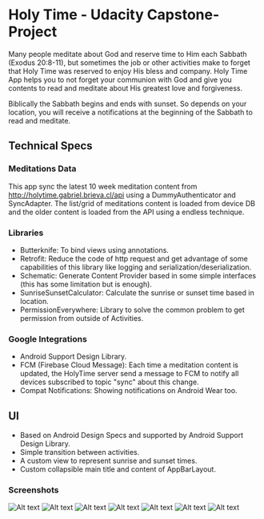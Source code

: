 # Holy Time - Udacity Capstone-Project

Many people meditate about God and reserve time to Him each Sabbath (Exodus 20:8-11), but sometimes the job or other activities make to forget that Holy Time was reserved to enjoy His bless and company.
Holy Time App helps you to not forget your communion with God and give you contents to read and meditate about His greatest love and forgiveness.

Biblically the Sabbath begins and ends with sunset. So depends on your location, you will receive a notifications at the beginning of the Sabbath to read and meditate.

## Technical Specs

### Meditations Data
This app sync the latest 10 week meditation content from http://holytime.gabriel.brieva.cl/api using a DummyAuthenticator and SyncAdapter.
The list/grid of meditations content is loaded from device DB and the older content is loaded from the API using a endless technique.

### Libraries

* Butterknife: To bind views using annotations.
* Retrofit: Reduce the code of http request and get advantage of some capabilities of this library like logging and serialization/deserialization.
* Schematic: Generate Content Provider based in some simple interfaces (this has some limitation but is enough).
* SunriseSunsetCalculator: Calculate the sunrise or sunset time based in location.
* PermissionEverywhere: Library to solve the common problem to get permission from outside of Activities.

### Google Integrations

* Android Support Design Library.
* FCM (Firebase Cloud Message): Each time a meditation content is updated, the HolyTime server send a message to FCM to notify all devices subscribed to topic "sync" about this change.
* Compat Notifications: Showing notifications on Android Wear too.

## UI

* Based on Android Design Specs and supported by Android Support Design Library.
* Simple transition between activities.
* A custom view to represent sunrise and sunset times.
* Custom collapsible main title and content of AppBarLayout.

### Screenshots
![Alt text](/screenshots/main.jpg?raw=true "Main")
![Alt text](/screenshots/notification.jpg?raw=true "Notification")
![Alt text](/screenshots/settings.jpg?raw=true "Settings")
![Alt text](/screenshots/sunrise_sunset_info.jpg?raw=true "Custom View")
![Alt text](/screenshots/tablet_main.jpg?raw=true "Main on Tablets")
![Alt text](/screenshots/tablet_detail.jpg?raw=true "Details on Tablets")
![Alt text](/screenshots/tablet_detail_collapsed.jpg?raw=true "Details on Tablets")